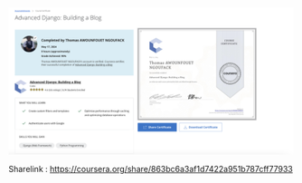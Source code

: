 

![View Certificate](build-a-blog-certificate.png)

Sharelink : https://coursera.org/share/863bc6a3af1d7422a951b787cff77933 